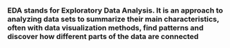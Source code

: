 ### EDA stands for Exploratory Data Analysis. It is an approach to analyzing data sets to summarize their main characteristics, often with data visualization methods, find patterns and discover how different parts of the data are connected

